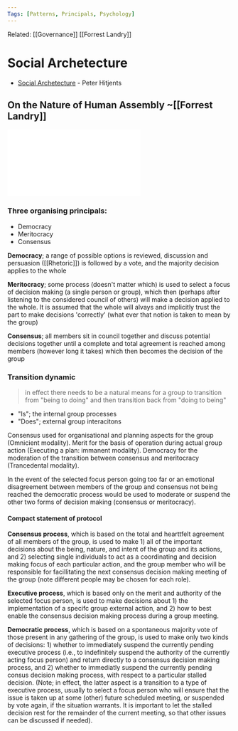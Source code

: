 ```yaml
---
Tags: [Patterns, Principals, Psychology]
---
```

Related: [[Governance]] [[Forrest Landry]]

# Social Archetecture
- [Social Archetecture](https://hintjens.gitbooks.io/social-architecture/content/chapter1.html) - Peter Hitjents

## On the Nature of Human Assembly ~[[Forrest Landry]] 
![](assets/OnTheNatureOfHumanAssembly.pdf)

### Three organising principals:
- Democracy
- Meritocracy
- Consensus

**Democracy**; a range of possible options is reviewed, discussion and persuasion ([[Rhetoric]]) is followed by a vote, and the majority decision applies to the whole

**Meritocracy**; some process (doesn't matter which) is used to select a focus of decision making (a single person or group), which then (perhaps after listening to the considered council of others) will make a decision applied to the whole. It is assumed that the whole will alvays and implicitly trust the part to make decisions 'correctly' (what ever that notion is taken to mean by the group)

**Consensus**; all members sit in council together and discuss potential decisions together until a complete and total agreement is reached among members (however long it takes) which then becomes the decision of the group

### Transition dynamic
> in effect there needs to be a natural means for a group to transition from "being to doing" and then transition back from "doing to being"
- "Is"; the internal group processes
- "Does"; external group interacitons

Consensus used for organisational and planning aspects for the group (Omnicient modality). Merit for the basis of operation during actual group action (Executing a plan: immanent modality). Democracy for the moderation of the transition between consensus and meritocracy (Trancedental modality).

In the event of the selected focus person going too far or an emotional disagreement between members of the group and consensus not being reached the democratic process would be used to moderate or suspend the other two forms of decision making (consensus or meritocracy).

#### Compact statement of protocol
**Consensus process**, which is based on the total and hearttfelt agreement of all members of the group, is used to make 1) all of the important decisions about the being, nature, and intent of the group and its actions, and 2) selecting single individuals to act as a coordinating and decision making focus of each particular action, and the group member who will be responsible for facillitating the next consensus decision making meeting of the group (note different people may be chosen for each role).

**Executive process**, which is based only on the merit and authority of the selected focus person, is used to make decisions about 1) the implementation of a specifc group external action, and 2) how to best enable the consensus decision making process during a group meeting. 

**Democratic process**, which is based on a spontaneous majority vote of those present in any gathering of the group, is used to make only two kinds of decisions: 1) whether to immediately suspend the currently pending executive process (i.e., to indefinitely suspend the authority of the currently acting focus person) and return directly to a consensus decision making process, and 2) whether to immediatly suspend the currently pending consus decision making process, with respect to a particular stalled decision. (Note; in effect, the latter aspect is a transition to a type of executive process, usually to select a focus person who will ensure that the issue is taken up at some (other) future scheduled meeting, or suspended by vote again, if the situation warrants. It is important to let the stalled decision rest for the remainder of the current meeting, so that other issues can be discussed if needed).

